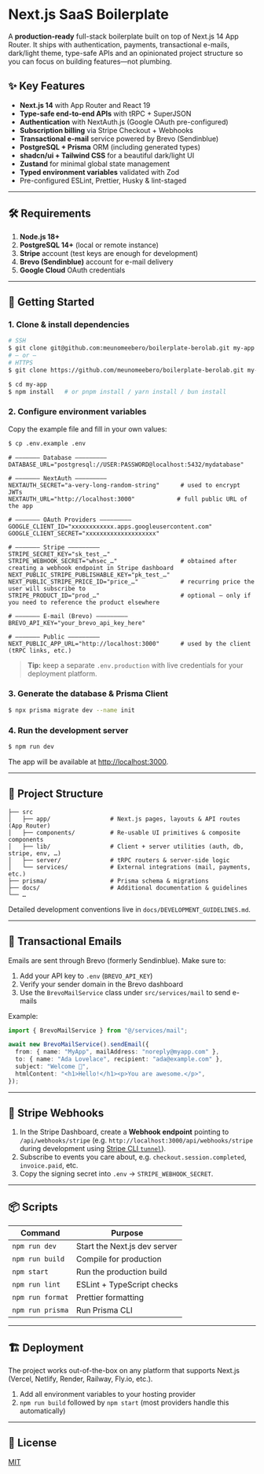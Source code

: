 # Next.js SaaS Boilerplate

A **production-ready** full-stack boilerplate built on top of Next.js 14 App Router. It ships with authentication, payments, transactional e-mails, dark/light theme, type-safe APIs and an opinionated project structure so you can focus on building features—not plumbing.

## ✨ Key Features

- **Next.js 14** with App Router and React 19
- **Type-safe end-to-end APIs** with tRPC + SuperJSON
- **Authentication** with NextAuth.js (Google OAuth pre-configured)
- **Subscription billing** via Stripe Checkout + Webhooks
- **Transactional e-mail** service powered by Brevo (Sendinblue)
- **PostgreSQL + Prisma** ORM (including generated types)
- **shadcn/ui + Tailwind CSS** for a beautiful dark/light UI
- **Zustand** for minimal global state management
- **Typed environment variables** validated with Zod
- Pre-configured ESLint, Prettier, Husky & lint-staged

---

## 🛠 Requirements

1. **Node.js 18+**
2. **PostgreSQL 14+** (local or remote instance)
3. **Stripe** account (test keys are enough for development)
4. **Brevo (Sendinblue)** account for e-mail delivery
5. **Google Cloud** OAuth credentials

---

## 🚀 Getting Started

### 1. Clone & install dependencies

```bash
# SSH
$ git clone git@github.com:meunomeebero/boilerplate-berolab.git my-app
# — or —
# HTTPS
$ git clone https://github.com/meunomeebero/boilerplate-berolab.git my-app

$ cd my-app
$ npm install   # or pnpm install / yarn install / bun install
```

### 2. Configure environment variables

Copy the example file and fill in your own values:

```bash
$ cp .env.example .env
```

```env
# ——————— Database —————————
DATABASE_URL="postgresql://USER:PASSWORD@localhost:5432/mydatabase"

# ——————— NextAuth —————————
NEXTAUTH_SECRET="a-very-long-random-string"      # used to encrypt JWTs
NEXTAUTH_URL="http://localhost:3000"            # full public URL of the app

# ——————— OAuth Providers —————————
GOOGLE_CLIENT_ID="xxxxxxxxxxxx.apps.googleusercontent.com"
GOOGLE_CLIENT_SECRET="xxxxxxxxxxxxxxxxxxxx"

# ——————— Stripe —————————
STRIPE_SECRET_KEY="sk_test_…"
STRIPE_WEBHOOK_SECRET="whsec_…"                  # obtained after creating a webhook endpoint in Stripe dashboard
NEXT_PUBLIC_STRIPE_PUBLISHABLE_KEY="pk_test_…"
NEXT_PUBLIC_STRIPE_PRICE_ID="price_…"            # recurring price the user will subscribe to
STRIPE_PRODUCT_ID="prod_…"                       # optional – only if you need to reference the product elsewhere

# ——————— E-mail (Brevo) —————————
BREVO_API_KEY="your_brevo_api_key_here"

# ——————— Public —————————
NEXT_PUBLIC_APP_URL="http://localhost:3000"      # used by the client (tRPC links, etc.)
```

> **Tip:** keep a separate `.env.production` with live credentials for your deployment platform.

### 3. Generate the database & Prisma Client

```bash
$ npx prisma migrate dev --name init
```

### 4. Run the development server

```bash
$ npm run dev
```

The app will be available at <http://localhost:3000>.

---

## 🧬 Project Structure

```
├── src
│   ├── app/                 # Next.js pages, layouts & API routes (App Router)
│   ├── components/          # Re-usable UI primitives & composite components
│   ├── lib/                 # Client + server utilities (auth, db, stripe, env, …)
│   ├── server/              # tRPC routers & server-side logic
│   └── services/            # External integrations (mail, payments, etc.)
├── prisma/                  # Prisma schema & migrations
├── docs/                    # Additional documentation & guidelines
└── …
```

Detailed development conventions live in `docs/DEVELOPMENT_GUIDELINES.md`.

---

## 📨 Transactional Emails

Emails are sent through Brevo (formerly Sendinblue). Make sure to:

1. Add your API key to `.env` (`BREVO_API_KEY`)
2. Verify your sender domain in the Brevo dashboard
3. Use the `BrevoMailService` class under `src/services/mail` to send e-mails

Example:

```ts
import { BrevoMailService } from "@/services/mail";

await new BrevoMailService().sendEmail({
  from: { name: "MyApp", mailAddress: "noreply@myapp.com" },
  to: { name: "Ada Lovelace", recipient: "ada@example.com" },
  subject: "Welcome 👋",
  htmlContent: "<h1>Hello!</h1><p>You are awesome.</p>",
});
```

---

## 💸 Stripe Webhooks

1. In the Stripe Dashboard, create a **Webhook endpoint** pointing to `/api/webhooks/stripe` (e.g. `http://localhost:3000/api/webhooks/stripe` during development using [Stripe CLI `tunnel`](https://stripe.com/docs/stripe-cli)).
2. Subscribe to events you care about, e.g. `checkout.session.completed`, `invoice.paid`, etc.
3. Copy the signing secret into `.env` → `STRIPE_WEBHOOK_SECRET`.

---

## 📦 Scripts

| Command | Purpose |
|---------|---------|
| `npm run dev` | Start the Next.js dev server |
| `npm run build` | Compile for production |
| `npm start` | Run the production build |
| `npm run lint` | ESLint + TypeScript checks |
| `npm run format` | Prettier formatting |
| `npm run prisma` | Run Prisma CLI |

---

## 🏗 Deployment

The project works out-of-the-box on any platform that supports Next.js (Vercel, Netlify, Render, Railway, Fly.io, etc.).

1. Add all environment variables to your hosting provider
2. ​`npm run build` followed by `npm start` (most providers handle this automatically)

---

## 📝 License

[MIT](LICENSE)
